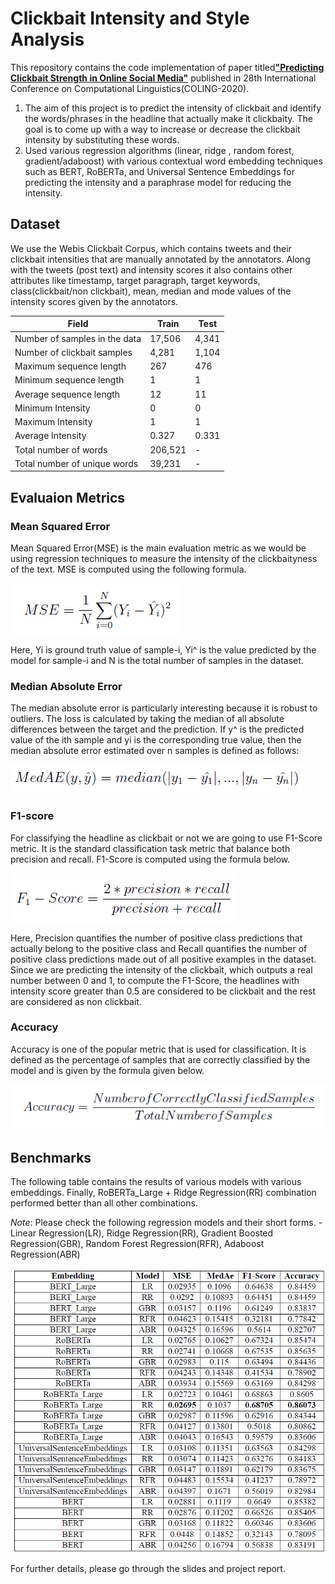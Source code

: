 # Clickbait Intensity and Style Analysis

This repository contains the code implementation of paper titled[**"Predicting Clickbait Strength in Online Social Media"**](https://aclanthology.org/2020.coling-main.425.pdf) published in 28th International Conference on Computational Linguistics(COLING-2020).

1) The aim of this project is to predict the intensity of clickbait and identify the words/phrases in the headline that actually make it clickbaity. The goal is to come up with a way to increase or decrease the clickbait intensity by substituting these words.
2) Used various regression algorithms (linear, ridge , random forest, gradient/adaboost) with various contextual word embedding techniques such as BERT, RoBERTa, and Universal Sentence Embeddings for predicting the intensity and a paraphrase model for reducing the intensity.

## Dataset

We use the Webis Clickbait Corpus, which contains tweets and their clickbait intensities that are manually annotated by the annotators. Along with the tweets (post text) and intensity scores it also contains other
attributes like timestamp, target paragraph, target keywords, class(clickbait/non clickbait), mean, median and mode values of the intensity scores given by the annotators.

| Field                                | Train  | Test   |
|--------------------------------------|--------|--------|
| Number of samples in the data       | 17,506 | 4,341  |
| Number of clickbait samples        | 4,281  | 1,104  |
| Maximum sequence length              | 267    | 476    |
| Minimum sequence length              | 1      | 1      |
| Average sequence length              | 12     | 11     |
| Minimum Intensity                    | 0      | 0      |
| Maximum Intensity                    | 1      | 1      |
| Average Intensity                    | 0.327  | 0.331  |
| Total number of words               | 206,521| -      |
| Total number of unique words        | 39,231 | -      |

## Evaluaion Metrics

### Mean Squared Error
Mean Squared Error(MSE) is the main evaluation metric as we would be using regression techniques to measure the intensity of the clickbaityness of the text. MSE is computed using the following formula.

![MSE](Images/MSE.png)

Here, Yi is ground truth value of sample-i, Yi^ is the value predicted by the model for sample-i and N is the total number of samples in the dataset.

### Median Absolute Error
The median absolute error is particularly interesting because it is robust to outliers. The loss is calculated by taking the median of all absolute differences between the target and the prediction. If y^ is the predicted value of the ith sample and yi is the corresponding true value, then the median absolute error estimated over n samples is defined as follows:

![MedianAE](Images/MedianAE.png)

### F1-score
For classifying the headline as clickbait or not we are going to use F1-Score metric. It is the standard classification task metric that balance both precision and recall. F1-Score is computed using the formula
below.

![F1-score](Images/F1-score.png)

Here, Precision quantifies the number of positive class predictions that actually belong to the positive class and Recall quantifies the number of positive class predictions made out of all positive examples in
the dataset. Since we are predicting the intensity of the clickbait, which outputs a real number between 0 and 1, to compute the F1-Score, the headlines with intensity score greater than 0.5 are considered to be
clickbait and the rest are considered as non clickbait.

### Accuracy
Accuracy is one of the popular metric that is used for classification. It is defined as the percentage of samples that are correctly classified by the model and is given by the formula given below.

![Accuracy](Images/Accuracy.png)

## Benchmarks

The following table contains the results of various models with various embeddings. Finally, RoBERTa_Large + Ridge Regression(RR) combination performed better than all other combinations.

*Note*: Please check the following regression models and their short forms.
    - Linear Regression(LR), Ridge Regression(RR), Gradient Boosted Regression(GBR), Random Forest Regression(RFR), Adaboost Regression(ABR)

![Clickbait Intensity Results](Images/CBT_Intensity_prediction_results.png)

For further details, please go through the slides and project report.